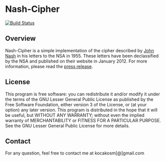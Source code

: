 Nash-Cipher
===========

[![Build Status](https://secure.travis-ci.org/kocakosm/nash-cipher.png?branch=master)](http://travis-ci.org/kocakosm/nash-cipher)


Overview
--------

Nash-Cipher is a simple implementation of the cipher described by
[John Nash](http://en.wikipedia.org/wiki/John_Forbes_Nash,_Jr.) in his
letters to the NSA in 1955. These letters have been declassified by the NSA and
published on their website in January 2012. For more information, please read the
[press release](http://www.nsa.gov/public_info/press_room/2012/nash_exhibit.shtml).


License
-------

This program is free software: you can redistribute it and/or modify it under
the terms of the GNU Lesser General Public License as published by the Free
Software Foundation, either version 3 of the License, or (at your option) any
later version.
This program is distributed in the hope that it will be useful, but WITHOUT ANY
WARRANTY; without even the implied warranty of MERCHANTABILITY or FITNESS FOR A
PARTICULAR PURPOSE. See the GNU Lesser General Public License for more details.


Contact
-------

For any question, feel free to contact me at kocakosm[@]gmail.com
